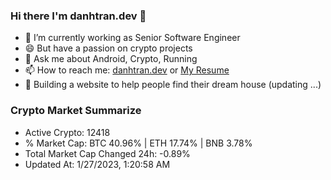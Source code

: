 ### Hi there I'm danhtran.dev 👋

- 🔭 I’m currently working as Senior Software Engineer
- 😄 But have a passion on crypto projects
- 💬 Ask me about Android, Crypto, Running 
- 📫 How to reach me: <a href="https://danhtran.dev" target="_blank">danhtran.dev</a> or <a href="Dan-Resume.pdf" target="_blank">My Resume</a>
- 🌱 Building a website to help people find their dream house (updating ...)

### Crypto Market Summarize
- Active Crypto: 12418
- % Market Cap: BTC 40.96% | ETH 17.74% | BNB 3.78%
- Total Market Cap Changed 24h: -0.89%
- Updated At: 1/27/2023, 1:20:58 AM
